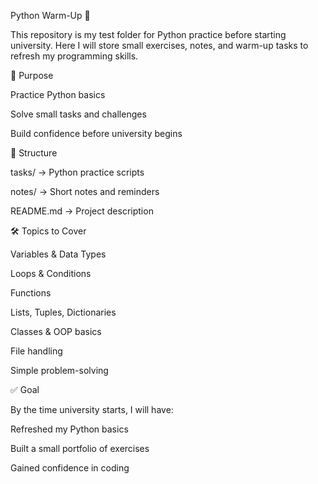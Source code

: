 Python Warm-Up 🚀

This repository is my test folder for Python practice before starting university.
Here I will store small exercises, notes, and warm-up tasks to refresh my programming skills.

📌 Purpose

Practice Python basics

Solve small tasks and challenges

Build confidence before university begins

📂 Structure

tasks/ → Python practice scripts

notes/ → Short notes and reminders

README.md → Project description

🛠 Topics to Cover

Variables & Data Types

Loops & Conditions

Functions

Lists, Tuples, Dictionaries

Classes & OOP basics

File handling

Simple problem-solving

✅ Goal

By the time university starts, I will have:

Refreshed my Python basics

Built a small portfolio of exercises

Gained confidence in coding
